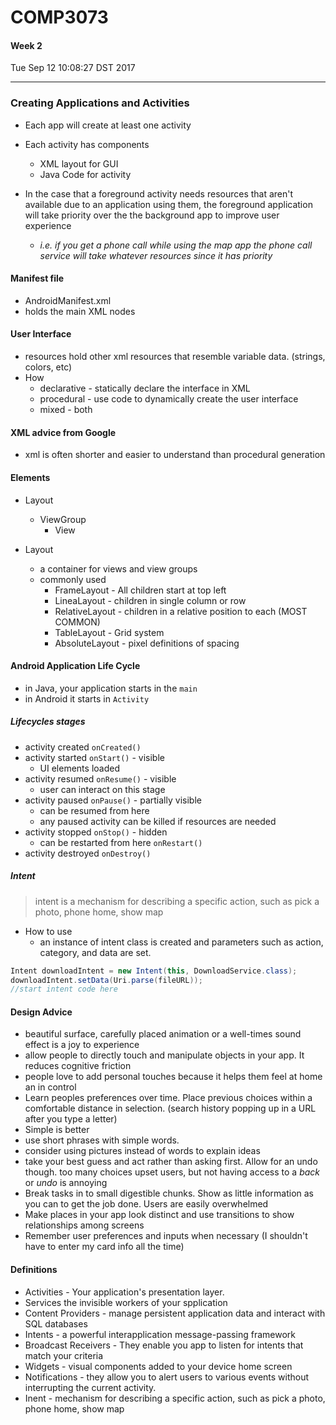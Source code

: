 # COMP3073
#### Week 2
Tue Sep 12 10:08:27 DST 2017

___

### Creating Applications and Activities
- Each app will create at least one activity
- Each activity has components
  - XML layout for GUI
  - Java Code for activity


- In the case that a foreground activity needs resources that aren't available due to an application using them, the foreground application will take priority over the the background app to improve user experience
  - _i.e. if you get a phone call while using the map app the phone call service will take whatever resources since it has priority_


#### Manifest file
- AndroidManifest.xml
- holds the main XML nodes

#### User Interface
- resources hold other xml resources that resemble variable data. (strings, colors, etc)
- How
  - declarative - statically declare the interface in XML
  - procedural - use code to dynamically create the user interface
  - mixed - both

#### XML advice from Google
- xml is often shorter and easier to understand than procedural generation

#### Elements 
- Layout
  - ViewGroup
    - View
  
- Layout
  - a container for views and view groups
  - commonly used
    - FrameLayout - All children start at top left
    - LineaLayout - children in single column or row
    - RelativeLayout - children in a relative position to each (MOST COMMON)
    - TableLayout - Grid system
    - AbsoluteLayout - pixel definitions of spacing

#### Android Application Life Cycle
- in Java, your application starts in the `main`
- in Android it starts in `Activity`

##### Lifecycles stages
- activity created `onCreated()`
- activity started `onStart()` - visible
  - UI elements loaded
- activity resumed `onResume()` - visible
  - user can interact on this stage
- activity paused `onPause()` - partially visible
  - can be resumed from here
  - any paused activity can be killed if resources are needed
- activity stopped `onStop()` - hidden
  - can be restarted from here `onRestart()`
- activity destroyed `onDestroy()`
 
##### Intent
> intent is a mechanism for describing a specific action, such as pick a photo, phone home, show map

- How to use
  - an instance of intent class is created and parameters such as action, category, and data are set.
 
``` Java
Intent downloadIntent = new Intent(this, DownloadService.class);
downloadIntent.setData(Uri.parse(fileURL));
//start intent code here
```

#### Design Advice
- beautiful surface, carefully placed animation or a well-times sound effect is a joy to experience
- allow people to directly touch and manipulate objects in your app. It reduces cognitive friction
- people love to add personal touches because it helps them feel at home an in control
- Learn peoples preferences over time. Place previous choices within a comfortable distance in selection. (search history popping up in a URL after you type a letter)
- Simple is better
- use short phrases with simple words.
- consider using pictures instead of words to explain ideas
- take your best guess and act rather than asking first. Allow for an undo though. too many choices upset users, but not having access to a *back* or *undo* is annoying
- Break tasks in to small digestible chunks. Show as little information as you can to get the job done. Users are easily overwhelmed
- Make places in your app look distinct and use transitions to show relationships among screens
- Remember user preferences and inputs when necessary (I shouldn't have to enter my card info all the time)


#### Definitions
- Activities - Your application's presentation layer.
- Services the invisible workers of your spplication
- Content Providers - manage persistent application data and interact with SQL databases
- Intents - a powerful interapplication message-passing framework
- Broadcast Receivers - They enable you app to listen for intents that match your criteria
- Widgets - visual components added to your device home screen
- Notifications - they allow you to alert users to various events without interrupting the current activity.
- Inent - mechanism for describing a specific action, such as pick a photo, phone home, show map
